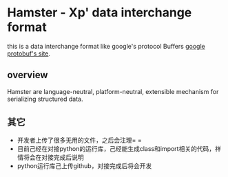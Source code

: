# Hamster - Xp' data interchange format
this is a data interchange format like google's protocol Buffers [google protobuf's site](https://github.com/google/protobuf).

## overview
Hamster are language-neutral, platform-neutral, extensible mechanism for serializing structured data.

## 其它
* 开发者上传了很多无用的文件，之后会注理= =
* 目前己经在对接python的运行库，己经能生成class和import相关的代码，祥情将会在对接完成后说明
* python运行库己上传github，对接完成后将会开发